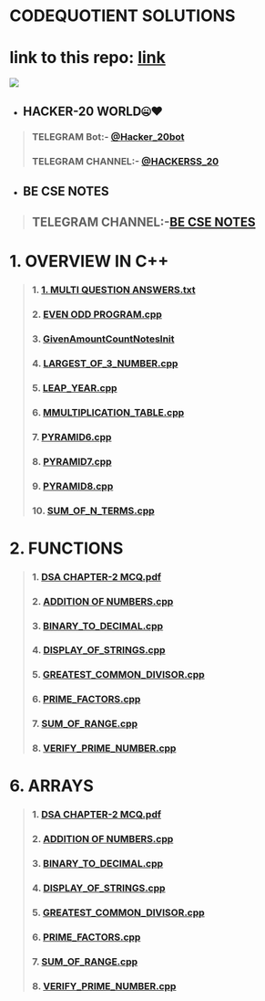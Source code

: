 # CODEQUOTIENT SOLUTIONS
# link to this repo: [link](https://github.com/Rudrakshh/CODEQUOTIENT_SOLUTIONS)
<img src="https://user-images.githubusercontent.com/69029697/123503088-3fcbce80-d66e-11eb-8440-6761becb1c5c.jpg" />

- ## HACKER-20 WORLD🤐♥️
> ###  TELEGRAM Bot:- [@Hacker_20bot](https://t.me/Hacker_20bot)
> ### TELEGRAM CHANNEL:- [@HACKERSS_20](https://t.me/HACKERSS_20)
- ## BE CSE NOTES
> ## TELEGRAM CHANNEL:-[BE CSE NOTES](https://t.me/BE_CSE_NOTES)

# 1. OVERVIEW IN C++
> ### 1. [1. MULTI QUESTION ANSWERS.txt](https://github.com/Rudrakshh/CODEQUOTIENT_SOLUTIONS/blob/main/DATA%20STRUCTURES%20IN%20C%2B%2B/1.%20OVERVIEW%20IN%20C%2B%2B/1.%20MULTI%20QUESTION%20ANSWERS.txt)
> ### 2. [EVEN ODD PROGRAM.cpp](https://github.com/Rudrakshh/CODEQUOTIENT_SOLUTIONS/blob/main/DATA%20STRUCTURES%20IN%20C%2B%2B/1.%20OVERVIEW%20IN%20C%2B%2B/EVEN_ODD_PROGRAM.cpp)
> ### 3. [GivenAmountCountNotesInit](https://github.com/Rudrakshh/CODEQUOTIENT_SOLUTIONS/blob/main/DATA%20STRUCTURES%20IN%20C%2B%2B/1.%20OVERVIEW%20IN%20C%2B%2B/GivenAmountCountNotesInit.cpp)
> ### 4. [LARGEST_OF_3_NUMBER.cpp](https://github.com/Rudrakshh/CODEQUOTIENT_SOLUTIONS/blob/main/DATA%20STRUCTURES%20IN%20C%2B%2B/1.%20OVERVIEW%20IN%20C%2B%2B/LARGEST_OF_3_NUMBER.cpp)
> ### 5. [LEAP_YEAR.cpp](https://github.com/Rudrakshh/CODEQUOTIENT_SOLUTIONS/blob/main/DATA%20STRUCTURES%20IN%20C%2B%2B/1.%20OVERVIEW%20IN%20C%2B%2B/LEAP_YEAR.cpp)
> ### 6. [MMULTIPLICATION_TABLE.cpp](https://github.com/Rudrakshh/CODEQUOTIENT_SOLUTIONS/blob/main/DATA%20STRUCTURES%20IN%20C%2B%2B/1.%20OVERVIEW%20IN%20C%2B%2B/MULTIPLICATION_TABLE.cpp)
> ### 7. [PYRAMID6.cpp](https://github.com/Rudrakshh/CODEQUOTIENT_SOLUTIONS/blob/main/DATA%20STRUCTURES%20IN%20C%2B%2B/1.%20OVERVIEW%20IN%20C%2B%2B/PYRAMID6.cpp)
> ### 8. [PYRAMID7.cpp](https://github.com/Rudrakshh/CODEQUOTIENT_SOLUTIONS/blob/main/DATA%20STRUCTURES%20IN%20C%2B%2B/1.%20OVERVIEW%20IN%20C%2B%2B/PYRAMID7.cpp)
> ### 9. [PYRAMID8.cpp](https://github.com/Rudrakshh/CODEQUOTIENT_SOLUTIONS/blob/main/DATA%20STRUCTURES%20IN%20C%2B%2B/1.%20OVERVIEW%20IN%20C%2B%2B/PYRAMID8.cpp)
> ### 10. [SUM_OF_N_TERMS.cpp](https://github.com/Rudrakshh/CODEQUOTIENT_SOLUTIONS/blob/main/DATA%20STRUCTURES%20IN%20C%2B%2B/1.%20OVERVIEW%20IN%20C%2B%2B/SUM_OF_N_TERMS.cpp)
# 2. FUNCTIONS
> ### 1. [DSA CHAPTER-2 MCQ.pdf](https://github.com/Rudrakshh/CODEQUOTIENT_SOLUTIONS/blob/main/DATA%20STRUCTURES%20IN%20C%2B%2B/2.%20FUNCTIONS/1.%20DSA%20CHAPTER-2%20MCQ.pdf)
> ### 2. [ADDITION OF NUMBERS.cpp](https://github.com/Rudrakshh/CODEQUOTIENT_SOLUTIONS/blob/main/DATA%20STRUCTURES%20IN%20C%2B%2B/2.%20FUNCTIONS/ADDITION%20OF%20NUMBERS.cpp)
> ### 3. [BINARY_TO_DECIMAL.cpp](https://github.com/Rudrakshh/CODEQUOTIENT_SOLUTIONS/blob/main/DATA%20STRUCTURES%20IN%20C%2B%2B/2.%20FUNCTIONS/BINARY_TO_DECIMAL.cpp)
> ### 4. [DISPLAY_OF_STRINGS.cpp](https://github.com/Rudrakshh/CODEQUOTIENT_SOLUTIONS/blob/main/DATA%20STRUCTURES%20IN%20C%2B%2B/2.%20FUNCTIONS/DISPLAY_OF_STRINGS.cpp)
> ### 5. [GREATEST_COMMON_DIVISOR.cpp](https://github.com/Rudrakshh/CODEQUOTIENT_SOLUTIONS/blob/main/DATA%20STRUCTURES%20IN%20C%2B%2B/2.%20FUNCTIONS/GREATEST_COMMON_DIVISOR.cpp)
> ### 6. [PRIME_FACTORS.cpp](https://github.com/Rudrakshh/CODEQUOTIENT_SOLUTIONS/blob/main/DATA%20STRUCTURES%20IN%20C%2B%2B/2.%20FUNCTIONS/PRIME_FACTORS.cpp)
> ### 7. [SUM_OF_RANGE.cpp](https://github.com/Rudrakshh/CODEQUOTIENT_SOLUTIONS/blob/main/DATA%20STRUCTURES%20IN%20C%2B%2B/2.%20FUNCTIONS/SUM_OF_RANGE.cpp)
> ### 8. [VERIFY_PRIME_NUMBER.cpp](https://github.com/Rudrakshh/CODEQUOTIENT_SOLUTIONS/blob/main/DATA%20STRUCTURES%20IN%20C%2B%2B/2.%20FUNCTIONS/VERIFY_PRIME_NUMBER.cpp)
# 6. ARRAYS
> ### 1. [DSA CHAPTER-2 MCQ.pdf](https://github.com/Rudrakshh/CODEQUOTIENT_SOLUTIONS/blob/main/DATA%20STRUCTURES%20IN%20C%2B%2B/2.%20FUNCTIONS/1.%20DSA%20CHAPTER-2%20MCQ.pdf)
> ### 2. [ADDITION OF NUMBERS.cpp](https://github.com/Rudrakshh/CODEQUOTIENT_SOLUTIONS/blob/main/DATA%20STRUCTURES%20IN%20C%2B%2B/2.%20FUNCTIONS/ADDITION%20OF%20NUMBERS.cpp)
> ### 3. [BINARY_TO_DECIMAL.cpp](https://github.com/Rudrakshh/CODEQUOTIENT_SOLUTIONS/blob/main/DATA%20STRUCTURES%20IN%20C%2B%2B/2.%20FUNCTIONS/BINARY_TO_DECIMAL.cpp)
> ### 4. [DISPLAY_OF_STRINGS.cpp](https://github.com/Rudrakshh/CODEQUOTIENT_SOLUTIONS/blob/main/DATA%20STRUCTURES%20IN%20C%2B%2B/2.%20FUNCTIONS/DISPLAY_OF_STRINGS.cpp)
> ### 5. [GREATEST_COMMON_DIVISOR.cpp](https://github.com/Rudrakshh/CODEQUOTIENT_SOLUTIONS/blob/main/DATA%20STRUCTURES%20IN%20C%2B%2B/2.%20FUNCTIONS/GREATEST_COMMON_DIVISOR.cpp)
> ### 6. [PRIME_FACTORS.cpp](https://github.com/Rudrakshh/CODEQUOTIENT_SOLUTIONS/blob/main/DATA%20STRUCTURES%20IN%20C%2B%2B/2.%20FUNCTIONS/PRIME_FACTORS.cpp)
> ### 7. [SUM_OF_RANGE.cpp](https://github.com/Rudrakshh/CODEQUOTIENT_SOLUTIONS/blob/main/DATA%20STRUCTURES%20IN%20C%2B%2B/2.%20FUNCTIONS/SUM_OF_RANGE.cpp)
> ### 8. [VERIFY_PRIME_NUMBER.cpp](https://github.com/Rudrakshh/CODEQUOTIENT_SOLUTIONS/blob/main/DATA%20STRUCTURES%20IN%20C%2B%2B/2.%20FUNCTIONS/VERIFY_PRIME_NUMBER.cpp)

